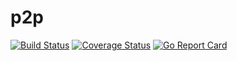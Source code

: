 # p2p

[![Build Status](https://travis-ci.com/Kaibling/p2p.svg?branch=master)](https://travis-ci.com/Kaibling/p2p)
[![Coverage Status](https://coveralls.io/repos/github/Kaibling/p2p/badge.svg?branch=master)](https://coveralls.io/github/Kaibling/p2p?branch=master)
[![Go Report Card](https://goreportcard.com/badge/github.com/Kaibling/p2p)](https://goreportcard.com/report/github.com/Kaibling/p2p)
